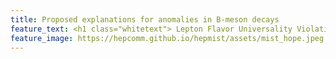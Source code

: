 ```yaml
---
title: Proposed explanations for anomalies in B-meson decays
feature_text: <h1 class="whitetext"> Lepton Flavor Universality Violation </h1>
feature_image: https://hepcomm.github.io/hepmist/assets/mist_hope.jpeg
---
```

<br>
